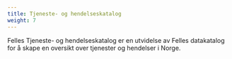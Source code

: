 ```yaml
---
title: Tjeneste- og hendelseskatalog
weight: 7
---
```


Felles Tjeneste- og hendelseskatalog er en utvidelse av Felles datakatalog for å skape en oversikt over tjenester og hendelser i Norge. 